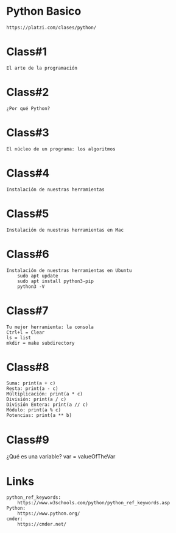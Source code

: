 # Python Basico
    https://platzi.com/clases/python/
# Class#1
    El arte de la programación
# Class#2
    ¿Por qué Python?
# Class#3
    El núcleo de un programa: los algoritmos
# Class#4
    Instalación de nuestras herramientas
# Class#5
    Instalación de nuestras herramientas en Mac
# Class#6
    Instalación de nuestras herramientas en Ubuntu
        sudo apt update
        sudo apt install python3-pip
        python3 -V
# Class#7
    Tu mejor herramienta: la consola
    Ctrl+l = Clear
    ls = list
    mkdir = make subdirectory
# Class#8
    Suma: print(a + c)
    Resta: print(a - c)
    Múltiplicación: print(a * c)
    División: print(a / c)
    División Entera: print(a // c)
    Módulo: print(a % c)
    Potencias: print(a ** b)
# Class#9
   ¿Qué es una variable? 
    var = valueOfTheVar
# Links
    python_ref_keywords:
        https://www.w3schools.com/python/python_ref_keywords.asp
    Python:
        https://www.python.org/
    cmder:
        https://cmder.net/